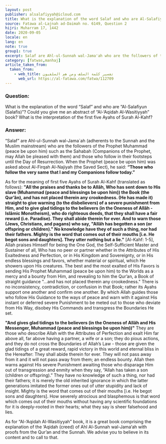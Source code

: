 ```yaml
---
layout: post
publisher: alsalafiyyah@icloud.com
title: What is the explanation of the word Salaf and who are Al-Salafiyun?
source: Fatawa al-Lajnah ad-Daimah no. 6149, Question 2
hijri: Muharram 17, 1442
date: 2020-09-05
locale: en
lang: en
note: true
group1: true
excerpt: Salaf are Ahl-ul-Sunnah wal-Jama'ah who are the followers of the Prophet Muhammad such as the Sahabah and those who follow in their footsteps until the Day of Resurrection.
category: [fatwas,manhaj]
article_taken_from: 
  taken_from:
    - web_title: تفسير كلمة السلف ومن هم السلفيون
      web_url: https://al-fatawa.com/fatwa/112709
---
```

### Question: 
What is the explanation of the word “Salaf” and who are “Al-Salafiyun (Salafis)”? Could you give me an abstract of “Al-‘Aqidah Al-Wasitiyyah” book? What is the interpretation of the first five Ayahs of Surah Al-Kahf?

### Answer: 
“Salaf” are Ahl-ul-Sunnah wal-Jama`ah (adherents to the Sunnah and the Muslim mainstream) who are the followers of the Prophet Muhammad (peace be upon him) such as the Sahabah (Companions of the Prophet, may Allah be pleased with them) and those who follow in their footsteps until the Day of Resurrection. When the Prophet (peace be upon him) was asked about Al-Firqah Al-Najiyah (the Saved Sect), he said: **“Those who follow the very same that I and my Companions follow today.”**

As for the meaning of first five Ayahs of Surah Al-Kahf (translated as follows): **"All the praises and thanks be to Allâh, Who has sent down to His slave (Muhammad (peace and blessings be upon him)) the Book (the Qur’ân), and has not placed therein any crookedness. (He has made it) straight to give warning (to the disbelievers) of a severe punishment from Him, and to give glad tidings to the believers (in the Oneness of Allâh - Islâmic Monotheism), who do righteous deeds, that they shall have a fair reward (i.e. Paradise). They shall abide therein for ever. And to warn those (Jews, Christians, and pagans) who say, "Allâh has begotten a son (or offspring or children)." No knowledge have they of such a thing, nor had their fathers. Mighty is the word that comes out of their mouths [i.e. He begot sons and daughters]. They utter nothing but a lie."** [Al-Kahf: 1-5], Allah praises Himself for being the One God, the Self-Sufficient Master and Sustainer of all, Who has no peer or partner whether in the Attributes of His Exaltedness and Perfection, or in His Kingdom and Sovereignty, or in His endless blessings and favors, whether material or spiritual, which He showers upon His creatures. The best and the most exalted of His Favors is sending His Prophet Muhammad (peace be upon him) to the Worlds as a mercy and a bounty from Him, and revealing to him the Qur’an, a Book of straight guidance "...and has not placed therein any crookedness." There is no inconsistency, contradiction, or confusion in that Book; rather its Ayahs support one another and confirm one another. By which Allah guides those who follow His Guidance to the ways of peace and warn with it against His instant or deferred severe Punishment to be meted out to those who deviate from His Way, disobey His Commands and transgress the Boundaries He set.

**"And gives glad tidings to the believers (in the Oneness of Allâh and His Messenger, Muhammad (peace and blessings be upon him))"** They are those who describe Allah with the Attributes of Perfection and exalt Him far above all, far above having a partner, a wife or a son; they do pious actions, and they do not cross the Boundaries of Allah’s Law - those are given the glad tidings of a great reward, rapid victory in this world and eternal bliss in the Hereafter: They shall abide therein for ever. They will not pass away from it and it will not pass away from them; an endless bounty. Allah then warns against His severe Punishment awaiting those who disparage Him out of transgression and enmity when they say, “Allah has taken a son (children or offspring).” They have no knowledge of such a thing, nor had their fathers; it is merely the old inherited ignorance in which the latter generations imitated the former ones out of utter stupidity and lack of insight. Mighty is the word that comes out of their mouths [i.e. He begot sons and daughters]. How severely atrocious and blasphemous is that word which comes out of their mouths without having any scientific foundations for it is deeply-rooted in their hearts; what they say is sheer falsehood and lies. 

As for “Al-‘Aqidah Al-Wasitiyyah” book, it is a great book comprising the explanation of the ‘Aqidah (creed) of Ahl Al-Sunnah wal-Jama‘ah with proofs from the Qur’an and the Sunnah. We advise you to believe in its content and to call to that.
